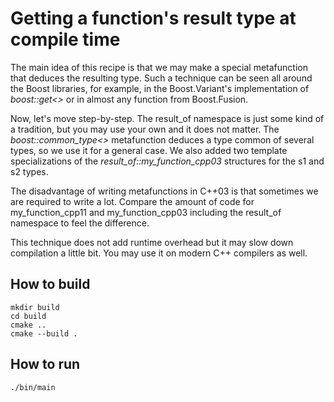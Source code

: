 # Getting a function's result type at compile time

The main idea of this recipe is that we may make a special metafunction that deduces the resulting type. Such a technique can be seen all around the Boost libraries, for example, in the Boost.Variant's implementation of *boost::get<>* or in almost any function from Boost.Fusion.

Now, let's move step-by-step. The result_of namespace is just some kind of a tradition, but you may use your own and it does not matter. The *boost::common_type<>* metafunction deduces a type common of several types, so we use it for a general case. We also added two template specializations of the *result_of::my_function_cpp03* structures for the s1 and s2 types.

The disadvantage of writing metafunctions in C++03 is that sometimes we are required to write a lot. Compare the amount of code for my_function_cpp11 and my_function_cpp03 including the result_of namespace to feel the difference.

This technique does not add runtime overhead but it may slow down compilation a little bit. You may use it on modern C++ compilers as well.


## How to build
```
mkdir build
cd build
cmake ..
cmake --build .
```

## How to run
```
./bin/main

```